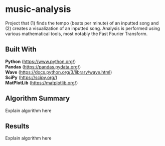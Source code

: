 # music-analysis
Project that (1) finds the tempo (beats per minute) of an inputted song and (2) creates a visualization of an inputted song. Analysis is performed using various mathematical tools, most notably the Fast Fourier Transform.

## Built With

**Python** (https://www.python.org/) \
**Pandas** (https://pandas.pydata.org/) \
**Wave** (https://docs.python.org/3/library/wave.html) \
**SciPy** (https://scipy.org/) \
**MatPlotLib** (https://matplotlib.org/)

## Algorithm Summary

Explain algorithm here

## Results

Explain algorithm here
